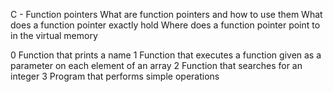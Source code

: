 C - Function pointers
What are function pointers and how to use them
What does a function pointer exactly hold
Where does a function pointer point to in the virtual memory

0 Function that prints a name
1 Function that executes a function given as a parameter on each element of an array
2 Function that searches for an integer
3 Program that performs simple operations

